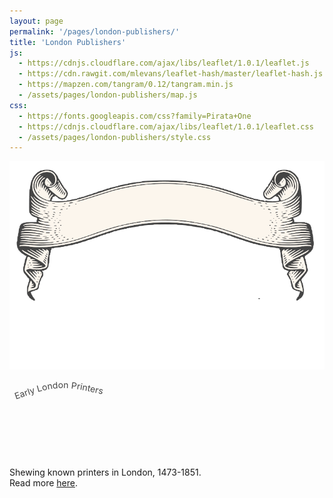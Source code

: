 ```yaml
---
layout: page
permalink: '/pages/london-publishers/'
title: 'London Publishers'
js: 
  - https://cdnjs.cloudflare.com/ajax/libs/leaflet/1.0.1/leaflet.js
  - https://cdn.rawgit.com/mlevans/leaflet-hash/master/leaflet-hash.js
  - https://mapzen.com/tangram/0.12/tangram.min.js
  - /assets/pages/london-publishers/map.js
css:
  - https://fonts.googleapis.com/css?family=Pirata+One
  - https://cdnjs.cloudflare.com/ajax/libs/leaflet/1.0.1/leaflet.css
  - /assets/pages/london-publishers/style.css
---
```


<div id='map'>
  <div id='legend'>
    <img src='/assets/pages/london-publishers/images/ribbon.svg'>
    <div class='legend-label'>
      <svg width='200' height='150'>
        <defs>
          <path id='textpath' d='M10 45 C 83 20, 83 20, 200 50'/>
        </defs>
        <text fill='#444'>
          <textPath xlink:href='#textpath'>Early London Printers</textPath>
        </text>
      </svg>
    </div>
    <div class='legend-description-container'>
      <div class='legend-description'>Shewing known printers in London, 1473-1851.<div>Read more <a href='/posts/mapping-the-early-english-book-trade.html'>here</a>.</div>
      </div>
    </div>
  </div>

  <div id='building-details'>
    <div class='building-address'></div>
    <div class='building-workers'></div>
  </div>
</div>

